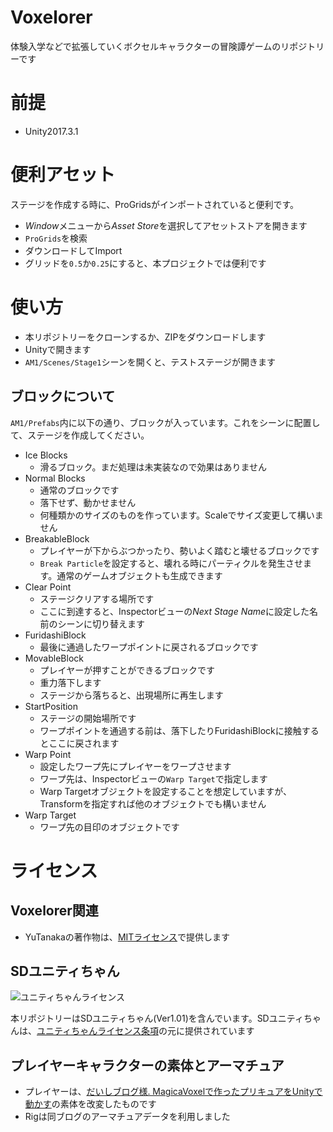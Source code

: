 # Voxelorer
体験入学などで拡張していくボクセルキャラクターの冒険譚ゲームのリポジトリーです

# 前提
- Unity2017.3.1

# 便利アセット
ステージを作成する時に、ProGridsがインポートされていると便利です。

- <i>Window</i>メニューから<i>Asset Store</i>を選択してアセットストアを開きます
- `ProGrids`を検索
- ダウンロードしてImport
- グリッドを`0.5`か`0.25`にすると、本プロジェクトでは便利です

# 使い方
- 本リポジトリーをクローンするか、ZIPをダウンロードします
- Unityで開きます
- `AM1/Scenes/Stage1`シーンを開くと、テストステージが開きます

## ブロックについて
`AM1/Prefabs`内に以下の通り、ブロックが入っています。これをシーンに配置して、ステージを作成してください。

- Ice Blocks
  - 滑るブロック。まだ処理は未実装なので効果はありません
- Normal Blocks
  - 通常のブロックです
  - 落下せず、動かせません
  - 何種類かのサイズのものを作っています。Scaleでサイズ変更して構いません
- BreakableBlock
  - プレイヤーが下からぶつかったり、勢いよく踏むと壊せるブロックです
  - `Break Particle`を設定すると、壊れる時にパーティクルを発生させます。通常のゲームオブジェクトも生成できます
- Clear Point
  - ステージクリアする場所です
  - ここに到達すると、Inspectorビューの<i>Next Stage Name</i>に設定した名前のシーンに切り替えます
- FuridashiBlock
  - 最後に通過したワープポイントに戻されるブロックです
- MovableBlock
  - プレイヤーが押すことができるブロックです
  - 重力落下します
  - ステージから落ちると、出現場所に再生します
- StartPosition
  - ステージの開始場所です
  - ワープポイントを通過する前は、落下したりFuridashiBlockに接触するとここに戻されます
- Warp Point
  - 設定したワープ先にプレイヤーをワープさせます
  - ワープ先は、Inspectorビューの`Warp Target`で指定します
  - Warp Targetオブジェクトを設定することを想定していますが、Transformを指定すれば他のオブジェクトでも構いません
- Warp Target
  - ワープ先の目印のオブジェクトです

# ライセンス
## Voxelorer関連
- YuTanakaの著作物は、[MITライセンス](./LICENSE)で提供します

## SDユニティちゃん
<img src="http://unity-chan.com/images/imageLicenseLogo.png" alt="ユニティちゃんライセンス"><p>本リポジトリーはSDユニティちゃん(Ver1.01)を含んでいます。SDユニティちゃんは、<a href="http://unity-chan.com/contents/license_jp/" target="_blank">ユニティちゃんライセンス条項</a>の元に提供されています</p>

## プレイヤーキャラクターの素体とアーマチュア
- プレイヤーは、[だいしブログ様. MagicaVoxelで作ったプリキュアをUnityで動かす](https://github.dev7.jp/b/2015/12/15/precureadv20151213/)の素体を改変したものです
- Rigは同ブログのアーマチュアデータを利用しました

